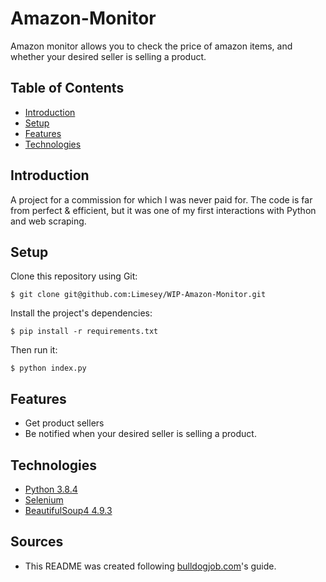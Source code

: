 # Amazon-Monitor

Amazon monitor allows you to check the price of amazon items, and whether your desired seller is selling a product.

## Table of Contents

- [Introduction](#introduction)
- [Setup](#setup)
- [Features](#features)
- [Technologies](#technologies)

## Introduction

A project for a commission for which I was never paid for.
The code is far from perfect & efficient, but it was one of my first interactions with Python and web scraping.

## Setup

Clone this repository using Git:

```
$ git clone git@github.com:Limesey/WIP-Amazon-Monitor.git
```

Install the project's dependencies:

```
$ pip install -r requirements.txt
```

Then run it:

```
$ python index.py
```

## Features

- Get product sellers
- Be notified when your desired seller is selling a product.

## Technologies

- [Python 3.8.4](https://www.python.org/)
- [Selenium](https://pythonspot.com/selenium/)
- [BeautifulSoup4 4.9.3](https://pypi.org/project/beautifulsoup4/)

## Sources

- This README was created following [bulldogjob.com](https://bulldogjob.com/news/449-how-to-write-a-good-readme-for-your-github-project)'s guide.
